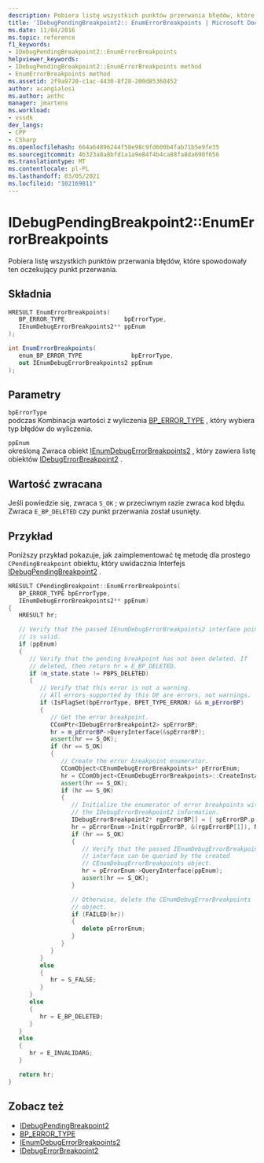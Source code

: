```yaml
---
description: Pobiera listę wszystkich punktów przerwania błędów, które spowodowały ten oczekujący punkt przerwania.
title: 'IDebugPendingBreakpoint2:: EnumErrorBreakpoints | Microsoft Docs'
ms.date: 11/04/2016
ms.topic: reference
f1_keywords:
- IDebugPendingBreakpoint2::EnumErrorBreakpoints
helpviewer_keywords:
- IDebugPendingBreakpoint2::EnumErrorBreakpoints method
- EnumErrorBreakpoints method
ms.assetid: 2f9a9720-c1ac-4430-8f28-200d85360452
author: acangialosi
ms.author: anthc
manager: jmartens
ms.workload:
- vssdk
dev_langs:
- CPP
- CSharp
ms.openlocfilehash: 664a64896244f58e98c9fd600b4fab71b5e9fe35
ms.sourcegitcommit: 4b323a8a8bfd1a1a9e84f4b4ca88fa8da690f656
ms.translationtype: MT
ms.contentlocale: pl-PL
ms.lasthandoff: 03/05/2021
ms.locfileid: "102169811"
---
```

# <a name="idebugpendingbreakpoint2enumerrorbreakpoints"></a>IDebugPendingBreakpoint2::EnumErrorBreakpoints
Pobiera listę wszystkich punktów przerwania błędów, które spowodowały ten oczekujący punkt przerwania.

## <a name="syntax"></a>Składnia

```cpp
HRESULT EnumErrorBreakpoints( 
   BP_ERROR_TYPE                 bpErrorType,
   IEnumDebugErrorBreakpoints2** ppEnum
);
```

```csharp
int EnumErrorBreakpoints( 
   enum_BP_ERROR_TYPE              bpErrorType,
   out IEnumDebugErrorBreakpoints2 ppEnum
);
```

## <a name="parameters"></a>Parametry
`bpErrorType`\
podczas Kombinacja wartości z wyliczenia [BP_ERROR_TYPE](../../../extensibility/debugger/reference/bp-error-type.md) , który wybiera typ błędów do wyliczenia.

`ppEnum`\
określoną Zwraca obiekt [IEnumDebugErrorBreakpoints2](../../../extensibility/debugger/reference/ienumdebugerrorbreakpoints2.md) , który zawiera listę obiektów [IDebugErrorBreakpoint2](../../../extensibility/debugger/reference/idebugerrorbreakpoint2.md) .

## <a name="return-value"></a>Wartość zwracana
 Jeśli powiedzie się, zwraca `S_OK` ; w przeciwnym razie zwraca kod błędu. Zwraca `E_BP_DELETED` czy punkt przerwania został usunięty.

## <a name="example"></a>Przykład
 Poniższy przykład pokazuje, jak zaimplementować tę metodę dla prostego `CPendingBreakpoint` obiektu, który uwidacznia Interfejs [IDebugPendingBreakpoint2](../../../extensibility/debugger/reference/idebugpendingbreakpoint2.md) .

```cpp
HRESULT CPendingBreakpoint::EnumErrorBreakpoints(
   BP_ERROR_TYPE bpErrorType,
   IEnumDebugErrorBreakpoints2** ppEnum)
{
   HRESULT hr;

   // Verify that the passed IEnumDebugErrorBreakpoints2 interface pointer
   // is valid.
   if (ppEnum)
   {
      // Verify that the pending breakpoint has not been deleted. If
      // deleted, then return hr = E_BP_DELETED.
      if (m_state.state != PBPS_DELETED)
      {
         // Verify that this error is not a warning.
         // All errors supported by this DE are errors, not warnings.
         if (IsFlagSet(bpErrorType, BPET_TYPE_ERROR) && m_pErrorBP)
         {
            // Get the error breakpoint.
            CComPtr<IDebugErrorBreakpoint2> spErrorBP;
            hr = m_pErrorBP->QueryInterface(&spErrorBP);
            assert(hr == S_OK);
            if (hr == S_OK)
            {
               // Create the error breakpoint enumerator.
               CComObject<CEnumDebugErrorBreakpoints>* pErrorEnum;
               hr = CComObject<CEnumDebugErrorBreakpoints>::CreateInstance(&pErrorEnum);
               assert(hr == S_OK);
               if (hr == S_OK)
               {
                  // Initialize the enumerator of error breakpoints with
                  // the IDebugErrorBreakpoint2 information.
                  IDebugErrorBreakpoint2* rgpErrorBP[] = { spErrorBP.p };
                  hr = pErrorEnum->Init(rgpErrorBP, &(rgpErrorBP[1]), NULL, AtlFlagCopy);
                  if (hr == S_OK)
                  {
                     // Verify that the passed IEnumDebugErrorBreakpoints2
                     // interface can be queried by the created
                     // CEnumDebugErrorBreakpoints object.
                     hr = pErrorEnum->QueryInterface(ppEnum);
                     assert(hr == S_OK);
                  }

                  // Otherwise, delete the CEnumDebugErrorBreakpoints
                  // object.
                  if (FAILED(hr))
                  {
                     delete pErrorEnum;
                  }
               }
            }
         }
         else
         {
            hr = S_FALSE;
         }
      }
      else
      {
         hr = E_BP_DELETED;
      }
   }
   else
   {
      hr = E_INVALIDARG;
   }

   return hr;
}
```

## <a name="see-also"></a>Zobacz też
- [IDebugPendingBreakpoint2](../../../extensibility/debugger/reference/idebugpendingbreakpoint2.md)
- [BP_ERROR_TYPE](../../../extensibility/debugger/reference/bp-error-type.md)
- [IEnumDebugErrorBreakpoints2](../../../extensibility/debugger/reference/ienumdebugerrorbreakpoints2.md)
- [IDebugErrorBreakpoint2](../../../extensibility/debugger/reference/idebugerrorbreakpoint2.md)

